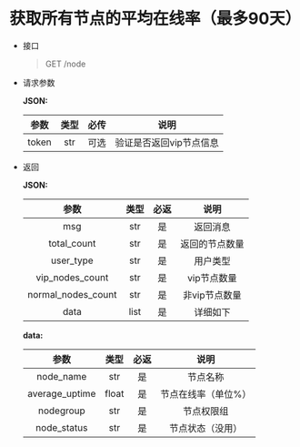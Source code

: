 # 获取所有节点的平均在线率（最多90天）
- 接口
    > GET /node
- 请求参数

    **JSON:**

    |  参数   |  类型  | 必传 |      说明       |
    |:-----:|:----:|:--:|:-------------:|
    | token | str  | 可选 | 验证是否返回vip节点信息 |


- 返回

    **JSON:**

    |         参数         |  类型  | 必返 |    说明    |
    |:------------------:|:----:|:--:|:--------:|
    |        msg         | str  | 是  |   返回消息   |
    |    total_count     | str  | 是  | 返回的节点数量  |
    |     user_type      | str  | 是  |   用户类型   |
    |  vip_nodes_count   | str  | 是  | vip节点数量  |
    | normal_nodes_count | str  | 是  | 非vip节点数量 |
    |        data        | list | 是  |   详细如下   |

    **data:**

    |       参数       |  类型   | 必返 |     说明     |
    |:--------------:|:-----:|:--:|:----------:|
    |   node_name    |  str  | 是  |    节点名称    |
    | average_uptime | float | 是  | 节点在线率（单位%） |
    |   nodegroup    |  str  | 是  |   节点权限组    |
    |  node_status   |  str  | 是  |  节点状态（没用）  |

